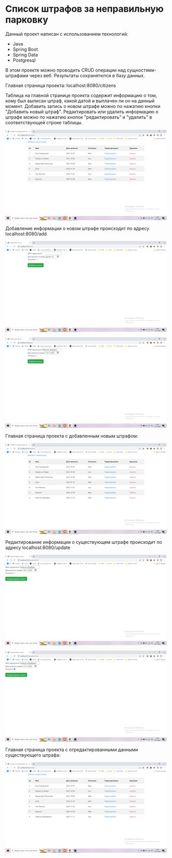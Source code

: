 # Список штрафов за неправильную парковку

Данный проект написан с использованием технологий:
- Java
- Spring Boot
- Spring Data
- Postgresql

В этом проекте можно проводить CRUD операции над сущностями-штрафами через веб. Результаты сохранятются в базу данных.

Главная страница проекта: localhost:8080/citizens

Таблица на главной странице проекта содержит информацию о том, кому был выписан штраф, какой датой и выплачен ли он на данный момент. Добавить запись о новом штрафе можно по нажатию кнопки "Добавить новый штраф". Редактировать или удалить информацию о штрафе можно по нажатию кнопок "редактировать" и "удалить" в соответствующей строке таблицы.

![Главная страница](https://github.com/p-hudok/parking-fines-demo/raw/master/src/main/resources/screenshots/main.jpg)

Добавление информации о новом штрафе происходит по адресу localhost:8080/add

![Главная страница](https://github.com/p-hudok/parking-fines-demo/raw/master/src/main/resources/screenshots/add-1.jpg)

![Главная страница](https://github.com/p-hudok/parking-fines-demo/raw/master/src/main/resources/screenshots/add-2.jpg)

Главная страница проекта с добавленным новым штрафом:

![Главная страница](https://github.com/p-hudok/parking-fines-demo/raw/master/src/main/resources/screenshots/add-main.jpg)

Редактирование информации о существующем штрафе происходит по адресу localhost:8080/update

![Главная страница](https://github.com/p-hudok/parking-fines-demo/raw/master/src/main/resources/screenshots/edit-1.jpg)

![Главная страница](https://github.com/p-hudok/parking-fines-demo/raw/master/src/main/resources/screenshots/edit-2.jpg)

Главная страница проекта с отредактированными данными существующего штрафа:

![Главная страница](https://github.com/p-hudok/parking-fines-demo/raw/master/src/main/resources/screenshots/edit-main.jpg)
